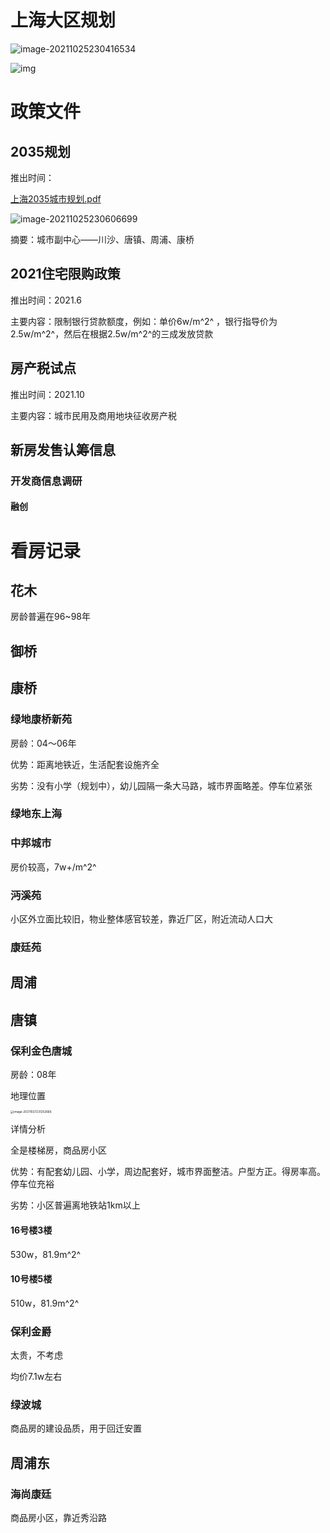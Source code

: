 # 上海大区规划

![image-20211025230416534](%E4%B9%B0%E6%88%BF.assets/image-20211025230416534.png)



![img](买房.assets/cf6d88655dbf4826bb8ff2c1dac1645c.jpeg)



# 政策文件



## 2035规划

推出时间：

 [上海2035城市规划.pdf](买房.assets/2035003.pdf) 

 ![image-20211025230606699](%E4%B9%B0%E6%88%BF.assets/image-20211025230606699.png)  



摘要：城市副中心——川沙、唐镇、周浦、康桥

## 2021住宅限购政策

推出时间：2021.6

主要内容：限制银行贷款额度，例如：单价6w/m^2^ ，银行指导价为2.5w/m^2^，然后在根据2.5w/m^2^的三成发放贷款

## 房产税试点

推出时间：2021.10

主要内容：城市民用及商用地块征收房产税





## 新房发售认筹信息





### 开发商信息调研



#### 融创





# 看房记录



## 花木

房龄普遍在96~98年



## 御桥



## 康桥

### 绿地康桥新苑

房龄：04～06年

优势：距离地铁近，生活配套设施齐全

劣势：没有小学（规划中），幼儿园隔一条大马路，城市界面略差。停车位紧张



### 绿地东上海





### 中邦城市

房价较高，7w+/m^2^ 



### 沔溪苑

小区外立面比较旧，物业整体感官较差，靠近厂区，附近流动人口大



### 康廷苑



## 周浦



## 唐镇

### 保利金色唐城

房龄：08年

地理位置

<img src="%E4%B9%B0%E6%88%BF.assets/image-20211027231252666.png" alt="image-20211027231252666" style="zoom: 33%;" />



详情分析

全是楼梯房，商品房小区

优势：有配套幼儿园、小学，周边配套好，城市界面整洁。户型方正。得房率高。停车位充裕

劣势：小区普遍离地铁站1km以上



#### 16号楼3楼

530w，81.9m^2^ 



#### 10号楼5楼

510w，81.9m^2^ 

### 保利金爵

太贵，不考虑

均价7.1w左右



### 绿波城

商品房的建设品质，用于回迁安置





## 周浦东

### 海尚康廷

商品房小区，靠近秀沿路







